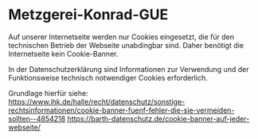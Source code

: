 # Metzgerei-Konrad-GUE

Auf unserer Internetseite werden nur Cookies eingesetzt, die für den technischen Betrieb der Webseite unabdingbar sind. Daher benötigt die Internetseite kein Cookie-Banner.

In der Datenschutzerklärung sind Informationen zur Verwendung und der Funktionsweise technisch notwendiger Cookies erforderlich.

Grundlage hierfür siehe:
https://www.ihk.de/halle/recht/datenschutz/sonstige-rechtsinformationen/cookie-banner-fuenf-fehler-die-sie-vermeiden-sollten--4854218
https://barth-datenschutz.de/cookie-banner-auf-jeder-webseite/
